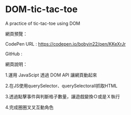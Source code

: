 # DOM-tic-tac-toe
A practice of tic-tac-toe using DOM

網頁預覽：

CodePen URL : https://codepen.io/bobyin22/pen/KKeXrJr

GitHub : 


網頁說明：

1.運用 JavaScipt 透過 DOM API 讓網頁動起來

2.在JS使用querySelector、querySelectorall抓取HTML

3.透過點擊事件與判斷格子數量，讓遊戲變換Ｏ或是Ｘ執行

4.完成圈圈叉叉互動角色
